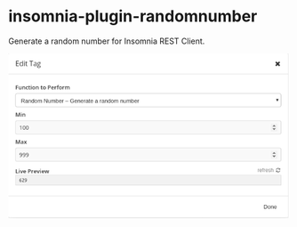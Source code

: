 # insomnia-plugin-randomnumber
Generate a random number for Insomnia REST Client.

![Screenshot](https://raw.githubusercontent.com/Gabb1995/insomnia-plugin-randomnumber/master/readme-ss.png)
